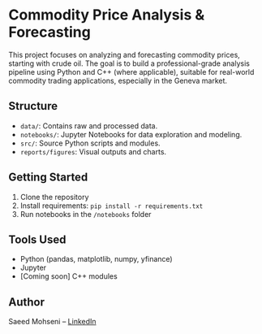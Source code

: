 # Commodity Price Analysis & Forecasting

This project focuses on analyzing and forecasting commodity prices, starting with crude oil. The goal is to build a professional-grade analysis pipeline using Python and C++ (where applicable), suitable for real-world commodity trading applications, especially in the Geneva market.

## Structure

- `data/`: Contains raw and processed data.
- `notebooks/`: Jupyter Notebooks for data exploration and modeling.
- `src/`: Source Python scripts and modules.
- `reports/figures`: Visual outputs and charts.

## Getting Started

1. Clone the repository
2. Install requirements: `pip install -r requirements.txt`
3. Run notebooks in the `/notebooks` folder

## Tools Used

- Python (pandas, matplotlib, numpy, yfinance)
- Jupyter
- [Coming soon] C++ modules

## Author

Saeed Mohseni – [LinkedIn](https://www.linkedin.com/in/saeedmohseni)

